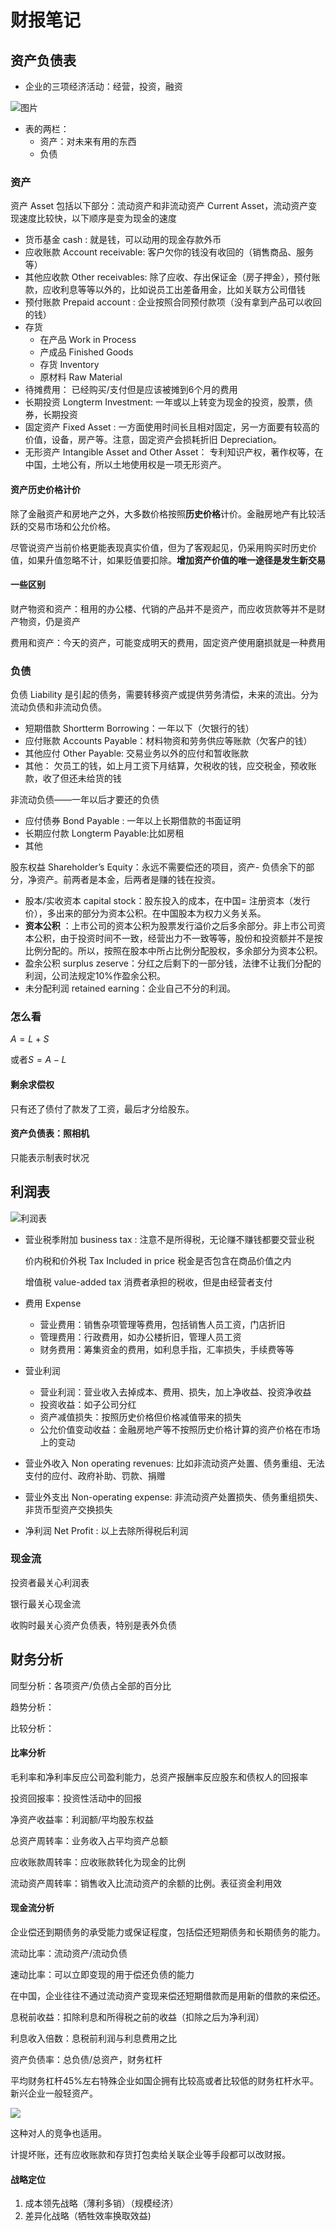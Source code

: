 # 财报笔记

## 资产负债表

-   企业的三项经济活动：经营，投资，融资

![图片](资产负债表.png)

-   表的两栏：
    -   资产：对未来有用的东西
    -   负债

### 资产

资产 Asset 包括以下部分：流动资产和非流动资产 Current Asset，流动资产变现速度比较快，以下顺序是变为现金的速度

-   货币基金 cash : 就是钱，可以动用的现金存款外币
-   应收账款 Account receivable: 客户欠你的钱没有收回的（销售商品、服务等）
-   其他应收款 Other receivables: 除了应收、存出保证金（房子押金），预付账款，应收利息等等以外的，比如说员工出差备用金，比如关联方公司借钱
-   预付账款 Prepaid account : 企业按照合同预付款项（没有拿到产品可以收回的钱）
-   存货 
    -   在产品 Work in Process
    -   产成品 Finished Goods
    -   存货 Inventory
    -   原材料 Raw Material
-   待摊费用： 已经购买/支付但是应该被摊到6个月的费用
-   长期投资 Longterm Investment: 一年或以上转变为现金的投资，股票，债券，长期投资
-   固定资产 Fixed Asset : 一方面使用时间长且相对固定，另一方面要有较高的价值，设备，房产等。注意，固定资产会损耗折旧 Depreciation。
-   无形资产 Intangible Asset and Other Asset： 专利知识产权，著作权等，在中国，土地公有，所以土地使用权是一项无形资产。

#### 资产历史价格计价

除了金融资产和房地产之外，大多数价格按照**历史价格**计价。金融房地产有比较活跃的交易市场和公允价格。

尽管说资产当前价格更能表现真实价值，但为了客观起见，仍采用购买时历史价值，如果升值忽略不计，如果贬值要扣除。**增加资产价值的唯一途径是发生新交易**

#### 一些区别

财产物资和资产：租用的办公楼、代销的产品并不是资产，而应收货款等并不是财产物资，仍是资产

费用和资产：今天的资产，可能变成明天的费用，固定资产使用磨损就是一种费用

### 负债

负债 Liability 是引起的债务，需要转移资产或提供劳务清偿，未来的流出。分为流动负债和非流动负债。

-   短期借款 Shortterm Borrowing：一年以下（欠银行的钱）
-   应付账款 Accounts Payable：材料物资和劳务供应等账款（欠客户的钱）
-   其他应付 Other Payable: 交易业务以外的应付和暂收账款
-   其他： 欠员工的钱，如上月工资下月结算，欠税收的钱，应交税金，预收账款，收了但还未给货的钱

非流动负债——一年以后才要还的负债

-   应付债券 Bond Payable : 一年以上长期借款的书面证明
-   长期应付款 Longterm Payable:比如房租
-   其他

股东权益 Shareholder’s Equity：永远不需要偿还的项目，资产- 负债余下的部分，净资产。前两者是本金，后两者是赚的钱在投资。

-   股本/实收资本 capital stock：股东投入的成本，在中国= 注册资本（发行价），多出来的部分为资本公积。在中国股本为权力义务关系。
-   **资本公积** ：上市公司的资本公积为股票发行溢价之后多余部分。非上市公司资本公积，由于投资时间不一致，经营出力不一致等等，股份和投资额并不是按比例分配的。所以，按照在股本中所占比例分配股权，多余部分为资本公积。
-   盈余公积 surplus zeserve：分红之后剩下的一部分钱，法律不让我们分配的利润，公司法规定10%作盈余公积。
-   未分配利润 retained earning：企业自己不分的利润。

### 怎么看

$A = L + S$

或者$S = A - L$

#### 剩余求偿权

只有还了债付了款发了工资，最后才分给股东。

#### 资产负债表：照相机

只能表示制表时状况

## 利润表

![利润表](利润表.png)

-   营业税季附加 business tax : 注意不是所得税，无论赚不赚钱都要交营业税

    价内税和价外税 Tax Included in price 税金是否包含在商品价值之内

    增值税 value-added tax 消费者承担的税收，但是由经营者支付

-   费用 Expense
    -   营业费用：销售杂项管理等费用，包括销售人员工资，门店折旧
    -   管理费用：行政费用，如办公楼折旧，管理人员工资
    -   财务费用：筹集资金的费用，如利息手指，汇率损失，手续费等等
-   营业利润
    -   营业利润：营业收入去掉成本、费用、损失，加上净收益、投资净收益
    -   投资收益：如子公司分红
    -   资产减值损失：按照历史价格但价格减值带来的损失
    -   公允价值变动收益：金融房地产等不按照历史价格计算的资产价格在市场上的变动

-   营业外收入 Non operating revenues: 比如非流动资产处置、债务重组、无法支付的应付、政府补助、罚款、捐赠
-   营业外支出 Non-operating expense: 非流动资产处置损失、债务重组损失、非货币型资产交换损失

-   净利润 Net Profit : 以上去除所得税后利润

### 现金流



投资者最关心利润表

银行最关心现金流

收购时最关心资产负债表，特别是表外负债

## 财务分析

同型分析：各项资产/负债占全部的百分比

趋势分析：

比较分析：

#### 比率分析

毛利率和净利率反应公司盈利能力，总资产报酬率反应股东和债权人的回报率

投资回报率：投资性活动中的回报

净资产收益率：利润额/平均股东权益

总资产周转率：业务收入占平均资产总额

应收账款周转率：应收账款转化为现金的比例

流动资产周转率：销售收入比流动资产的余额的比例。表征资金利用效

#### 现金流分析

企业偿还到期债务的承受能力或保证程度，包括偿还短期债务和长期债务的能力。

流动比率：流动资产/流动负债

速动比率：可以立即变现的用于偿还负债的能力

在中国，企业往往不通过流动资产变现来偿还短期借款而是用新的借款的来偿还。

息税前收益：扣除利息和所得税之前的收益（扣除之后为净利润）

利息收入倍数：息税前利润与利息费用之比

资产负债率：总负债/总资产，财务杠杆

平均财务杠杆45%左右特殊企业如国企拥有比较高或者比较低的财务杠杆水平。新兴企业一般轻资产。

![](企业竞争.png)

这种对人的竞争也适用。

计提坏账，还有应收账款和存货打包卖给关联企业等手段都可以改财报。

#### 战略定位

1.  成本领先战略（薄利多销）（规模经济）
2.  差异化战略（牺牲效率换取效益)


